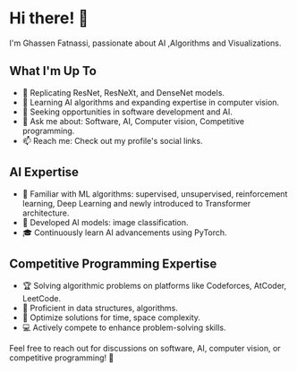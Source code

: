 # Hi there! 👋

I'm Ghassen Fatnassi, passionate about AI ,Algorithms and Visualizations.

## What I'm Up To

- 🔭 Replicating ResNet, ResNeXt, and DenseNet models.
- 🌱 Learning AI algorithms and expanding expertise in computer vision.
- 💼 Seeking opportunities in software development and AI.
- 💬 Ask me about: Software, AI, Computer vision, Competitive programming.
- 📫 Reach me: Check out my profile's social links.

## AI Expertise

- 🤖 Familiar with ML algorithms: supervised, unsupervised, reinforcement learning, Deep Learning and newly introduced to Transformer architecture.
- 🧠 Developed AI models: image classification.
- 🎓 Continuously learn AI advancements using PyTorch.

## Competitive Programming Expertise

- 🏆 Solving algorithmic problems on platforms like Codeforces, AtCoder, LeetCode.
- 🧠 Proficient in data structures, algorithms.
- 🌟 Optimize solutions for time, space complexity.
- 💻 Actively compete to enhance problem-solving skills.

Feel free to reach out for discussions on software, AI, computer vision, or competitive programming! 🚀
